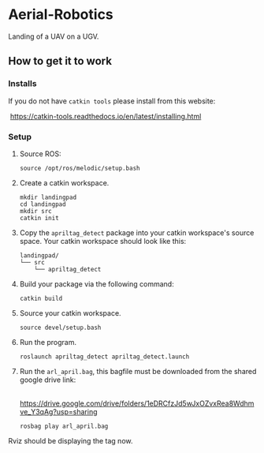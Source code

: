 # Aerial-Robotics
Landing of a UAV on a UGV.

## How to get it to work

### Installs

If you do not have `catkin tools` please install from this website: 

​	https://catkin-tools.readthedocs.io/en/latest/installing.html

### Setup

1. Source ROS:

   ```shell
   source /opt/ros/melodic/setup.bash
   ```

2. Create a catkin workspace.

   ```shell
   mkdir landingpad
   cd landingpad
   mkdir src
   catkin init
   ```

3. Copy the `apriltag_detect` package into your catkin workspace's source space. Your catkin workspace should look like this:

   ```shell
   landingpad/
   └── src
       └── apriltag_detect
   ```

4. Build your package via the following command:

   ```shell
   catkin build
   ```

5. Source your catkin workspace.

   ```shell
   source devel/setup.bash
   ```

6. Run the program.

   ```shell
   roslaunch apriltag_detect apriltag_detect.launch
   ```

7. Run the `arl_april.bag`, this bagfile must be downloaded from the shared google drive link:

   ​	https://drive.google.com/drive/folders/1eDRCfzJd5wJxOZvxRea8Wdhmve_Y3qAg?usp=sharing

   ```shell
   rosbag play arl_april.bag
   ```

Rviz should be displaying the tag now.